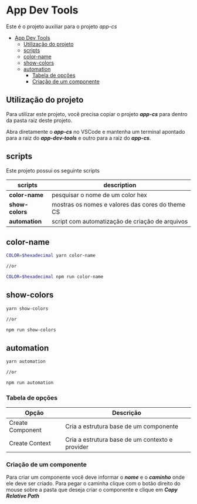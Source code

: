 # App Dev Tools

Este é o projeto auxiliar para o projeto _app-cs_

- [App Dev Tools](#app-dev-tools)
  - [Utilização do projeto](#utilização-do-projeto)
  - [scripts](#scripts)
  - [color-name](#color-name)
  - [show-colors](#show-colors)
  - [automation](#automation)
    - [Tabela de opções](#tabela-de-opções)
    - [Criação de um componente](#criação-de-um-componente)

## Utilização do projeto

Para utilizar este projeto, você precisa copiar o projeto **_app-cs_** para dentro da pasta raiz deste projeto.

Abra diretamente o **_app-cs_** no VSCode e mantenha um terminal apontado para a raiz do **_app-dev-tools_** e outro para a raiz do **_app-cs_**.

## scripts

Este projeto possui os seguinte scripts

| scripts         | description                                      |
| --------------- | ------------------------------------------------ |
| **color-name**  | pesquisar o nome de um color hex                 |
| **show-colors** | mostras os nomes e valores das cores do theme CS |
| **automation**  | script com automatização de criação de arquivos  |

## color-name

```sh
COLOR=$hexadecimal yarn color-name

//or

COLOR=$hexadecimal npm run color-name
```

## show-colors

```sh
yarn show-colors

//or

npm run show-colors
```

## automation

```sh
yarn automation

//or

npm run automation
```

### Tabela de opções

| Opção            | Descrição                                       |
| ---------------- | ----------------------------------------------- |
| Create Component | Cria a estrutura base de um componente          |
| Create Context   | Cria a estrutura base de um contexto e provider |

### Criação de um componente

Para criar um componente você deve informar o **_nome_** e o **_caminho_** onde ele deve ser criado. Para pegar o caminha clique com o botão direito do mouse sobre a pasta que deseja criar o componente e clique em **_Copy Relative Path_**
